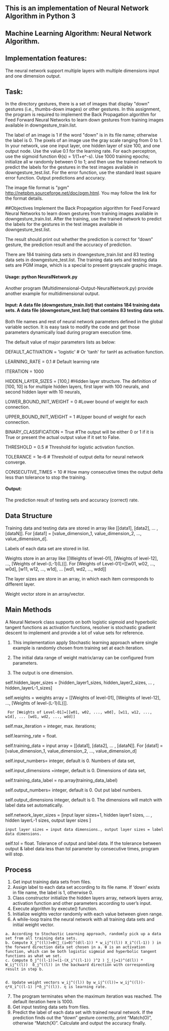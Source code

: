 ## This is an implementation of Neural Network Algorithm in Python 3

## Machine Learning Algorithm: Neural Network Algorithm.

## Implementation features:
The neural network support multiple layers with multiple dimensions input and one dimension output.

## Task:
In the directory gestures, there is a set of images that display "down" gestures (i.e., thumbs-down images) or other gestures. In this assignment, the program is required to implement the Back Propagation algorithm for Feed Forward Neural Networks to learn down gestures from training images available in downgesture_train.list. 


The label of an image is 1 if the word "down" is in its file name; otherwise the label is 0. The pixels of an image use the gray scale ranging from 0 to 1. In your network, use one input layer, one hidden layer of size 100, and one output node. Use the value 0.1 for the learning rate. For each perceptron, use the sigmoid function Ɵ(s) = 1/(1+e^-s). Use 1000 training epochs; initialize all w randomly between 0 to 1; and then use the trained network to predict the labels for the gestures in the test images available in downgesture_test.list. For the error function, use the standard least square error function. Output predictions and accuracy.


The image file format is "pgm" <http://netpbm.sourceforge.net/doc/pgm.html>. You may follow the link for the format details. 


##Objectives
Implement the Back Propagation algorithm for Feed Forward Neural Networks to learn down gestures from training images available in downgesture_train.list. After the training, use the trained network to predict the labels for the gestures in the test images available in downgesture_test.list.

The result should print out whether the prediction is correct for “down” gesture, the prediction result and the accuracy of prediction.

There are 184 training data sets in downgesture_train.list and 83 testing data sets in downgesture_test.list. The training data sets and testing data sets are PGM image, which is a special to present grayscale graphic image.

#### Usage: python NeuralNetwork.py
Another program (Multidimensional-Output-NeuralNetwork.py) provide another example for multidimensional output.

#### Input: A data file (downgesture_train.list) that contains 184 training data sets. A data file (downgesture_test.list) that contains 83 testing data sets. 
Both file names and rest of neural network parameters defined in the global variable section. It is easy task to modify the code and get those parameters dynamically load during program execution time.

The default value of major parameters lists as below:

DEFAULT_ACTIVATION = 'logistic' # Or 'tanh' for tanH as activation function.


LEARNING_RATE = 0.1 # Default learning rate


ITERATION = 1000


HIDDEN_LAYER_SIZES = [100,] #Hidden layer structure. The definition of [100, 10] is for multiple hidden layers, first layer with 100 neurals, and second hidden layer with 10 neurals,  


LOWER_BOUND_INIT_WEIGHT = 0 #Lower bound of weight for each connection.


UPPER_BOUND_INIT_WEIGHT = 1 #Upper bound of weight for each connection.


BINARY_CLASSIFICATION = True #The output will be either 0 or 1 if it is True or present the actual output value if it set to False.


THRESHOLD = 0.5 # Threshold for logistic activation function.


TOLERANCE = 1e-6 # Threshold of output delta for neural network converge.


CONSECUTIVE_TIMES = 10 # How many consecutive times the output delta less than tolerance to stop the training.

#### Output:
The prediction result of testing sets and accuracy (correct) rate.

## Data Structure
Training data and testing data are stored in array like [[data1], [data2], ... , [dataN]]. For [data1] = [value_dimension_1, value_dimension_2, ..., value_dimension_d].


Labels of each data set are stored in list.


Weights store in an array like [[Weights of level-01], [Weights of level-12], ..., [Weights of level-(L-1)(L)]]. For [Weights of Level-01]=[[w01, w02, ..., w0d], [w11, w12, ..., w1d], ... [wd1, wd2, ..., wdd]]


The layer sizes are store in an array, in which each item corresponds to different layer.


Weight vector store in an array/vector.


## Main Methods
A Neural Network class supports on both logistic sigmoid and hyperbolic tangent functions as activation functions, resolver is stochastic gradient descent to implement and provide a lot of value sets for reference.


1. This implementation apply Stochastic learning approach where single example is randomly chosen from training set at each iteration.


2. The initial data range of weight matrix/array can be configured from parameters.


3. The output is one dimension.
        


self.hidden_layer_sizes = [hidden_layer1_sizes, hidden_layer2_sizes, ... , hidden_layerL-1_sizes]     


self.weights = weights array = [[Weights of level-01], [Weights of level-12], ..., [Weights of level-(L-1)(L)]]. 


     For [Weights of Level-01]=[[w01, w02, ..., w0d], [w11, w12, ..., w1d], ... [wd1, wd2, ..., wdd]]


self.max_iteration = integer, max. iterations;


self.learning_rate = float.


self.training_data = input array = [[data1], [data2], ... , [dataN]]. For [data1] = [value_dimension_1, value_dimension_2, ..., value_dimension_d]


self.input_numbers= integer, default is 0. Numbers of data set,


self.input_dimensions =integer, default is 0. Dimensions of data set, 


self.training_data_label = np.array(training_data_label)


self.output_numbers= integer, default is 0. Out put label numbers.


self.output_dimensions integer, default is 0. The dimensions will match with label data set automatically. 



self.network_layer_sizes = [input layer sizes+1, hidden layer1 sizes, ... , hidden layerL-1 sizes, output layer sizes ] 


    input layer sizes = input data dimensions., output layer sizes = label data dimensions.


self.tol = float. Tolerance of output and label data. If the tolerance between output & label data less than tol parameter by consecutive times, program will stop. 


## Process
  1. Get input training data sets from files.
  2. Assign label to each data set according to its file name. If ‘down’ exists in file name, the label is 1, otherwise 0.
  3. Class constructor initialize the hidden layers array, network layers array, activation function and other parameters according to user’s input.
  4. Execute algorithm by execute() function.
  5. Initialize weights vector randomly with each value between given range.
  6. A while-loop trains the neural network with all training data sets and initial weight vector.
  
    a. According to Stochastic Learning approach, randomly pick up a data set from all training data sets.
    b. Compute X_j^((l))=θ(∑_(i=0)^(d(l-1)) * w_ij^((l)) X_i^((l-1)) ) in the forward direction data set chosen in a. θ is an activation function, which can be both logistic sigmoid and hyperbolic tangent functions as what we set.	
    c. Compute δ_j^((l-1))=(1-(X_i^((l-1)) )^2 ) ∑_(j=1)^(d(l)) * W_ij^((l))  δ_j^((l)) in the backward direction with corresponding result in step b.


    d. Update weight vectors w_ij^((l)) by w_ij^((l))= w_ij^((l))- η*X_i^((l-1) )*δ_j^((l)). η is learning rate.

  7. The program terminates when the maximum iteration was reached. The default iteration here is 1000.
  8. Get input testing data sets from files.
  9. Predict the label of each data set with trained neural network. If the prediction finds out the “down” gesture correctly, print “Match(O)”, otherwise “Match(X)”. Calculate and output the accuracy finally.

